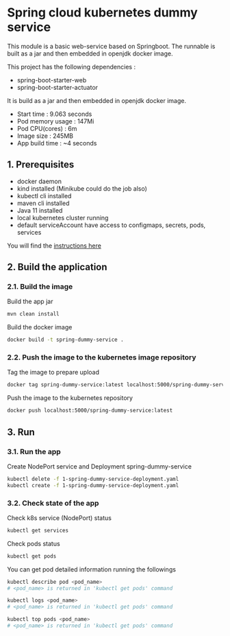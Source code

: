 # Spring cloud kubernetes dummy service

This module is a basic web-service based on Springboot. The runnable is built as a jar and then embedded in openjdk docker image. 

This project has the following dependencies :
 * spring-boot-starter-web
 * spring-boot-starter-actuator

It is build as a jar and then embedded in openjdk docker image.

* Start time : 9.063 seconds
* Pod memory usage : 147Mi
* Pod CPU(cores) : 6m
* Image size : 245MB
* App build time : ~4 seconds

## 1. Prerequisites

* docker daemon
* kind installed (Minikube could do the job also)
* kubectl cli installed
* maven cli installed
* Java 11 installed
* local kubernetes cluster running
* default serviceAccount have access to configmaps, secrets, pods, services

You will find the [instructions here](../README.md)

## 2. Build the application

### 2.1. Build the image

Build the app jar   
```bash
mvn clean install
```

Build the docker image 
```bash
docker build -t spring-dummy-service .
```

### 2.2. Push the image to the kubernetes image repository

Tag the image to prepare upload   
```bash
docker tag spring-dummy-service:latest localhost:5000/spring-dummy-service:latest
```
Push the image to the kubernetes repository
```bash
docker push localhost:5000/spring-dummy-service:latest
```

## 3. Run 

### 3.1. Run the app

Create NodePort service and Deployment spring-dummy-service
```bash
kubectl delete -f 1-spring-dummy-service-deployment.yaml 
kubectl create -f 1-spring-dummy-service-deployment.yaml 
```

### 3.2. Check state of the app

Check k8s service (NodePort) status
```bash
kubectl get services 
```
Check pods status
```bash
kubectl get pods 
```
You can get pod detailed information running the followings

```bash
kubectl describe pod <pod_name> 
# <pod_name> is returned in 'kubectl get pods' command 
```

```bash
kubectl logs <pod_name> 
# <pod_name> is returned in 'kubectl get pods' command 
```

```bash
kubectl top pods <pod_name> 
# <pod_name> is returned in 'kubectl get pods' command 
```
